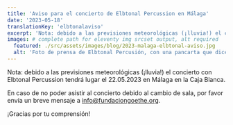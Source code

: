 ```yaml
---
title: 'Aviso para el concierto de Elbtonal Percussion en Málaga'
date: '2023-05-18'
translationKey: 'elbtonalaviso'
excerpt: 'Nota: debido a las previsiones meteorológicas (¡lluvia!) el concierto con Elbtonal Percussion tendrá lugar el 22.05.2023 en Málaga en la Caja Blanca.'
images: # complete path for eleventy img srcset output, alt required
  featured: ./src/assets/images/blog/2023-malaga-elbtonal-aviso.jpg
  alt: 'Foto de prensa de Elbtonal Percusión, con una pancarta que dice "Málaga"'
---
```


Nota: debido a las previsiones meteorológicas (¡lluvia!) el concierto con Elbtonal Percussion tendrá lugar el 22.05.2023 en Málaga en la Caja Blanca.

En caso de no poder asistir al concierto debido al cambio de sala, por favor envía un breve mensaje a info@fundaciongoethe.org.

¡Gracias por tu comprensión!
